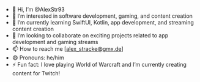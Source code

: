 - 👋 Hi, I’m @AlexStr93
- 👀 I’m interested in software development, gaming, and content creation
- 🌱 I’m currently learning SwiftUI, Kotlin, app development, and streaming content creation
- 💞️ I’m looking to collaborate on exciting projects related to app development and gaming streams
- 📫 How to reach me [alex_stracke@gmx.de]
- 😄 Pronouns: he/him
- ⚡ Fun fact: I love playing World of Warcraft and I’m currently creating content for Twitch!

<!---
AlexStr93/AlexStr93 is a ✨ special ✨ repository because its `README.md` (this file) appears on your GitHub profile.
You can click the Preview link to take a look at your changes.
--->
